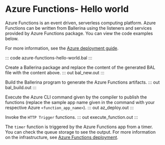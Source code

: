 # Azure Functions- Hello world

Azure Functions is an event driven, serverless computing platform. Azure Functions can be written from Ballerina using the listeners and services provided by Azure Functions package. You can view the code examples below.

For more information, see the [Azure deployment guide](/learn/run-in-the-cloud/function-as-a-service/azure-functions/).

::: code azure-functions-hello-world.bal :::

Create a Ballerina package and replace the content of the generated BAL file with the content above.
::: out bal_new.out :::

Build the Ballerina program to generate the Azure Functions artifacts.
::: out bal_build.out :::

Execute the Azure CLI command given by the compiler to publish the functions (replace the sample app name given in the command with your respective Azure `<function_app_name>`).
::: out az_deploy.out :::

Invoke the `HTTP Trigger` functions.
::: out execute_function.out :::

The `timer` function is triggered by the Azure Functions app from a timer. You can check the queue storage to see the output. For more information on the infrastructure, see [Azure Functions deployment](/learn/run-in-the-cloud/function-as-a-service/azure-functions/).

